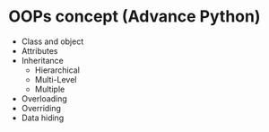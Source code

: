 # OOPs concept (Advance Python)
- Class and object
- Attributes
- Inheritance
    - Hierarchical 
    - Multi-Level
    - Multiple
- Overloading
- Overriding
- Data hiding